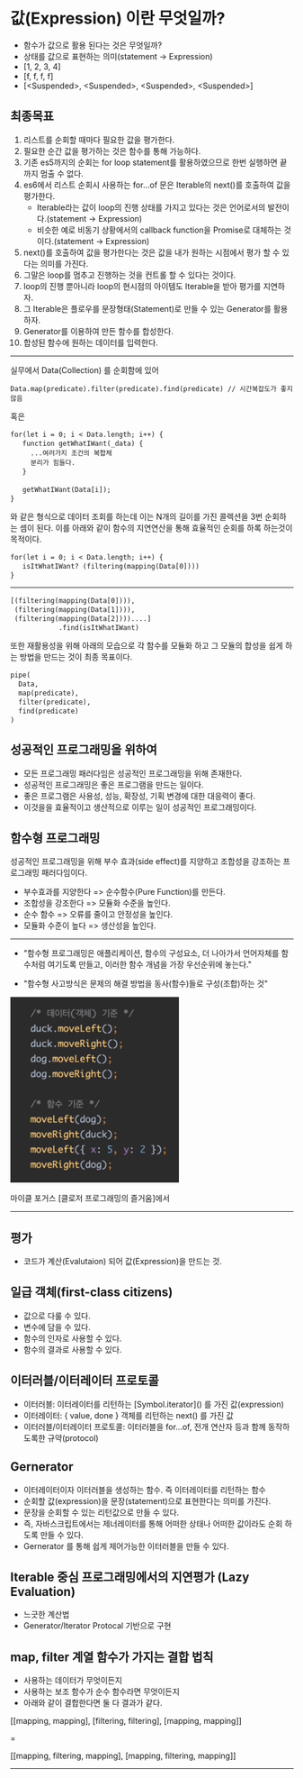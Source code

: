 # 값(Expression) 이란 무엇일까?
- 함수가 값으로 활용 된다는 것은 무엇일까?
- 상태를 값으로 표현하는 의미(statement -> Expression)
- [1, 2, 3, 4]
- [f, f, f, f]
- [\<Suspended>, \<Suspended>, \<Suspended>, \<Suspended>]
## 최종목표 

1. 리스트를 순회할 때마다 필요한 값을 평가한다. 
2. 필요한 순간 값을 평가하는 것은 함수를 통해 가능하다.
3. 기존 es5까지의 순회는 for loop statement를 활용하였으므로 한번 실행하면 끝까지 멈출 수 없다.
4. es6에서 리스트 순회시 사용하는 for...of 문은 Iterable의 next()를 호출하여 값을 평가한다.
    - Iterable라는 값이 loop의 진행 상태를 가지고 있다는 것은 언어로서의 발전이다.(statement -> Expression)
    - 비슷한 예로 비동기 상황에서의 callback function을 Promise로 대체하는 것이다.(statement -> Expression)  
5. next()를 호출하여 값을 평가한다는 것은 값을 내가 원하는 시점에서 평가 할 수 있다는 의미를 가진다.
6. 그말은 loop를 멈추고 진행하는 것을 컨트롤 할 수 있다는 것이다.
7. loop의 진행 뿐아니라 loop의 현시점의 아이템도 Iterable을 받아 평가를 지연하자.
8. 그 Iterable은 플로우를 문장형태(Statement)로 만들 수 있는 Generator를 활용하자.
9. Generator를 이용하여 만든 함수를 합성한다.
10. 합성된 함수에 원하는 데이터를 입력한다.

---

실무에서 Data(Collection) 를 순회함에 있어 

    Data.map(predicate).filter(predicate).find(predicate) // 시간복잡도가 좋지않음
    
혹은

    for(let i = 0; i < Data.length; i++) {
       function getWhatIWant(_data) {
         ...여러가지 조건의 복합체
         분리가 힘들다.
       }
       
       getWhatIWant(Data[i]);
    }

와 같은 형식으로 데이터 조회를 하는데 이는 N개의 길이를 가진 콜렉션을 3번 순회하는 셈이 된다. 이를 아래와 같이 함수의 지연연산을 통해 효율적인 순회를 하록 하는것이 목적이다.
    
    for(let i = 0; i < Data.length; i++) {
       isItWhatIWant? (filtering(mapping(Data[0])))
    }
    
--- 
    
    [(filtering(mapping(Data[0]))),
     (filtering(mapping(Data[1]))), 
     (filtering(mapping(Data[2])))....]
                .find(isItWhatIWant)        
또한 재활용성을 위해 아래의 모습으로 각 함수를 모듈화 하고 그 모듈의 합성을 쉽게 하는 방법을 만드는 것이 최종 목표이다.

    pipe(
      Data,
      map(predicate),
      filter(predicate),
      find(predicate)
    )



## 성공적인 프로그래밍을 위하여
- 모든 프로그래밍 패러다임은 성공적인 프로그래밍을 위해 존재한다.
- 성공적인 프로그래밍은 좋은 프로그램을 만드는 일이다.
- 좋은 프로그램은 사용성, 성능, 확장성, 기획 변경에 대한 대응력이 좋다.
- 이것을을 효율적이고 생산적으로 이루는 일이 성공적인 프로그래밍이다.

## 함수형 프로그래밍
성공적인 프로그래밍을 위해 부수 효과(side effect)를 지양하고 조합성을 강조하는 프로그래밍 패러다임이다.

- 부수효과를 지양한다 => 순수함수(Pure Function)를 만든다.
- 조합성을 강조한다 => 모듈화 수준을 높인다.
- 순수 함수 => 오류를 줄이고 안정성을 높인다.
- 모듈화 수준이 높다 => 생산성을 높인다.

---

- "함수형 프로그래밍은 애플리케이션, 함수의 구성요소, 더 나아가서 언어자체를 함수처럼 여기도록 만들고, 이러한 함수 개념을 가장 우선순위에 놓는다."

- "함수형 사고방식은 문제의 해결 방법을 동사(함수)들로 구성(조합)하는 것"

<img src="./assets/ex1.png" width=300 />

마이클 포거스 [클로저 프로그래밍의 즐거움]에서

---

## 평가
- 코드가 계산(Evalutaion) 되어 값(Expression)을 만드는 것.

## 일급 객체(first-class citizens)
- 값으로 다룰 수 있다.
- 변수에 담을 수 있다.
- 함수의 인자로 사용할 수 있다.
- 함수의 결과로 사용할 수 있다.

## 이터러블/이터레이터 프로토콜
- 이터러블: 이터레이터를 리턴하는 \[Symbol.iterator]() 를 가진 값(expression)
- 이터레이터: { value, done } 객체를 리턴하는 next() 를 가진 값
- 이터러블/이터레이터 프로토콜: 이터러블을 for...of, 전개 연산자 등과 함께 동작하도록한 규약(protocol)

## Gernerator
- 이터레이터이자 이터러블을 생성하는 함수. 즉 이터레이터를 리턴하는 함수
- 순회할 값(expression)을 문장(statement)으로 표현한다는 의미를 가진다.
- 문장을 순회할 수 있는 리턴값으로 만들 수 있다. 
- 즉, 자바스크립트에서는 제너레이터를 통해 어떠한 상태나 어떠한 값이라도 순회 하도록 만들 수 있다.
- Gernerator 를 통해 쉽게 제어가능한 이터러블을 만들 수 있다.

## Iterable 중심 프로그래밍에서의 지연평가 (Lazy Evaluation)
- 느긋한 계산법
- Generator/Iterator Protocal 기반으로 구현

## map, filter 계열 함수가 가지는 결합 법칙
- 사용하는 데이터가 무엇이든지
- 사용하는 보조 함수가 순수 함수라면 무엇이든지
- 아래와 같이 결합한다면 둘 다 결과가 같다.

[[mapping, mapping], [filtering, filtering], [mapping, mapping]]

= 

[[mapping, filtering, mapping], [mapping, filtering, mapping]]


---
